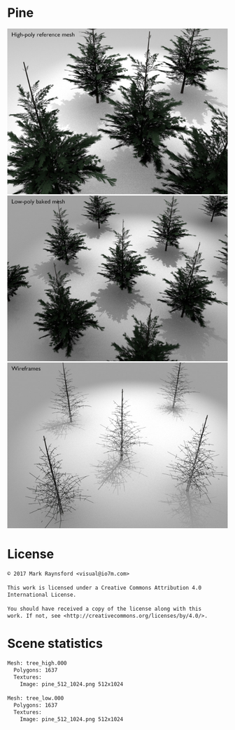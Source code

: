 Pine
===

![Preview](preview_preview_high.jpg)
![Preview](preview_preview_low.jpg)
![Preview](preview_preview_wire.jpg)


License
===

```
© 2017 Mark Raynsford <visual@io7m.com>

This work is licensed under a Creative Commons Attribution 4.0
International License.

You should have received a copy of the license along with this
work. If not, see <http://creativecommons.org/licenses/by/4.0/>.

```

Scene statistics
===

```
Mesh: tree_high.000
  Polygons: 1637
  Textures:
    Image: pine_512_1024.png 512x1024

Mesh: tree_low.000
  Polygons: 1637
  Textures:
    Image: pine_512_1024.png 512x1024

```

